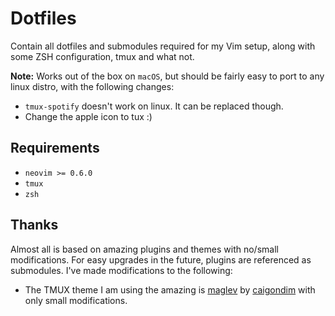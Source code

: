# Dotfiles

Contain all dotfiles and submodules required for my Vim setup, along with some ZSH configuration,
tmux and what not.

**Note:** Works out of the box on `macOS`, but should be fairly easy to port to any linux distro,
with the following changes:
* `tmux-spotify` doesn't work on linux. It can be replaced though. 
* Change the apple icon to tux :)
    

## Requirements

* `neovim >= 0.6.0`
* `tmux` 
* `zsh`


## Thanks

Almost all is based on amazing plugins and themes with no/small modifications. For easy upgrades in
the future, plugins are referenced as submodules. I've made modifications to the following:

* The TMUX theme I am using the amazing is [maglev](https://github.com/caiogondim/maglev) by [caigondim](https://github.com/caiogondim) with only small modifications.

